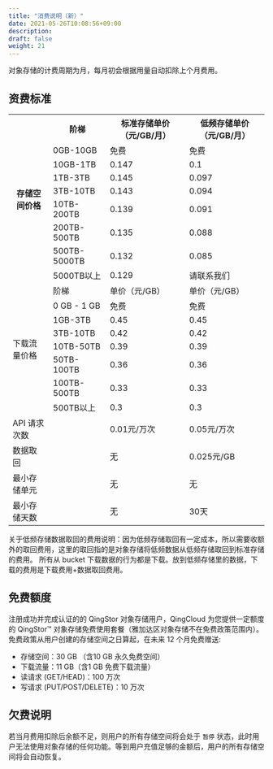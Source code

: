 ```yaml
---
title: "消费说明（新）"
date: 2021-05-26T10:08:56+09:00
description:
draft: false
weight: 21
---
```


对象存储的计费周期为月，每月初会根据用量自动扣除上个月费用。

## 资费标准

<table>
  <tr>
    <th rowspan="9">存储空间价格</th>
    <th>阶梯</th>
    <th>标准存储单价（元/GB/月）</th>
    <th>低频存储单价（元/GB/月）</th>
  </tr>
  <tr>
    <td>0GB-10GB</td>
    <td>免费</td>
    <td>免费</td>
  </tr>
  <tr>
    <td>10GB-1TB</td>
    <td>0.147</td>
    <td>0.1</td>
  </tr>
  <tr>
    <td>1TB-3TB</td>
    <td>0.145</td>
    <td>0.097</td>
  </tr>
  <tr>
    <td>3TB-10TB</td>
    <td>0.143</td>
    <td>0.094</td>
  </tr>
  <tr>
    <td>10TB-200TB</td>
    <td>0.139</td>
    <td>0.091</td>
  </tr>
  <tr>
    <td>200TB-500TB</td>
    <td>0.135</td>
    <td>0.088</td>
  </tr>
  <tr>
    <td>500TB-5000TB</td>
    <td>0.132</td>
    <td>0.085</td>
  </tr>
  <tr>
    <td>5000TB以上</td>
    <td>0.129</td>
    <td>请联系我们</td>
  </tr>
  <tr>
    <td rowspan="8">下载流量价格</td>
    <td>阶梯</td>
    <td>单价（元/GB）</td>
    <td>单价（元/GB）</td>
  </tr>
  <tr>
    <td>0 GB - 1 GB</td>
    <td>免费</td>
    <td>免费</td>
  </tr>
  <tr>
    <td>1GB-3TB</td>
    <td>0.45</td>
    <td>0.45</td>
  </tr>
  <tr>
    <td>3TB-10TB</td>
    <td>0.42</td>
    <td>0.42</td>
  </tr>
  <tr>
    <td>10TB-50TB</td>
    <td>0.39</td>
    <td>0.39</td>
  </tr>
  <tr>
    <td>50TB-100TB</td>
    <td>0.36</td>
    <td>0.36</td>
  </tr>
  <tr>
    <td>100TB-500TB</td>
    <td>0.33</td>
    <td>0.33</td>
  </tr>
  <tr>
    <td>500TB以上</td>
    <td>0.3</td>
    <td>0.3</td>
  </tr>
  <tr>
    <td>API 请求次数</td>
    <td></td>
    <td>0.01元/万次</td>
    <td>0.05元/万次</td>
  </tr>
  <tr>
    <td>数据取回</td>
    <td></td>
    <td>无</td>
    <td>0.025元/GB</td>
  </tr>
  <tr>
    <td>最小存储单元</td>
    <td></td>
    <td>无</td>
    <td>无</td>
  </tr>
  <tr>
    <td>最小存储天数</td>
    <td></td>
    <td>无</td>
    <td>30天</td>
  </tr>
</table>

关于低频存储数据取回的费用说明：因为低频存储取回有一定成本，所以需要收额外的取回费用，这里的取回指的是对象存储将低频数据从低频存储取回到标准存储的费用。
所有从 bucket 下载数据的行为都是下载。放到低频存储里的数据，下载的费用是下载费用+数据取回费用。

## 免费额度

注册成功并完成认证的的 QingStor 对象存储用户，QingCloud 为您提供一定额度的 QingStor™ 对象存储免费使用套餐（雅加达区对象存储不在免费政策范围内）。 免费政策从用户创建的存储空间之日算起，在未来 12 个月免费赠送:

- 存储空间：30 GB （含10 GB 永久免费空间）
- 下载流量：11 GB（含1 GB 免费下载流量）
- 读请求 (GET/HEAD)：100 万次
- 写请求 (PUT/POST/DELETE)：10 万次

## 欠费说明

若当月费用扣除后余额不足，则用户的所有存储空间将会处于 `暂停` 状态，此时用户无法使用对象存储的任何功能。等到用户充值足够的金额后，用户的所有存储空间将会自动恢复。
